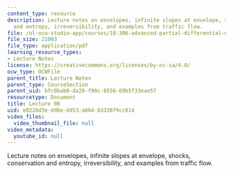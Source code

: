 ```yaml
---
content_type: resource
description: Lecture notes on envelopes, infinite slopes at envelope, shocks, conservation
  and entropy, irreversibility, and examples from traffic flow.
file: /ol-ocw-studio-app/courses/18-306-advanced-partial-differential-equations-with-applications-fall-2009/e8228d3edd6edd53a6b4b3338f9cc614_MIT18_306f09_lec08.pdf
file_size: 21003
file_type: application/pdf
learning_resource_types:
- Lecture Notes
license: https://creativecommons.org/licenses/by-nc-sa/4.0/
ocw_type: OCWFile
parent_title: Lecture Notes
parent_type: CourseSection
parent_uid: bfc0bab0-da28-f90c-6556-69b5f33eae57
resourcetype: Document
title: Lecture 08
uid: e8228d3e-dd6e-dd53-a6b4-b3338f9cc614
video_files:
  video_thumbnail_file: null
video_metadata:
  youtube_id: null
---
```

Lecture notes on envelopes, infinite slopes at envelope, shocks, conservation and entropy, irreversibility, and examples from traffic flow.